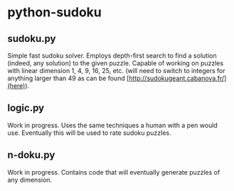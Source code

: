 # python-sudoku

## sudoku.py
Simple fast sudoku solver. Employs depth-first search to find a solution (indeed, any solution) to the given puzzle. Capable of working on puzzles with linear dimension 1, 4, 9, 16, 25, etc. (will need to switch to integers for anything larger than 49 as can be found [http://sudokugeant.cabanova.fr/](here)).

## logic.py
Work in progress. Uses the same techniques a human with a pen would use. Eventually this will be used to rate sudoku puzzles.

## n-doku.py
Work in progress. Contains code that will eventually generate puzzles of any dimension. 

